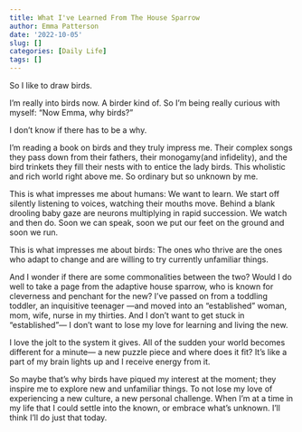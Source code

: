 ```yaml
---
title: What I've Learned From The House Sparrow
author: Emma Patterson
date: '2022-10-05'
slug: []
categories: [Daily Life]
tags: []
---
```


So I like to draw birds. 

I’m really into birds now. A birder kind of. 
So I’m being really curious with myself: “Now Emma, why birds?”

I don’t know if there has to be a why. 

I’m reading a book on birds and they truly impress me. Their complex songs they pass down from their fathers, their monogamy(and infidelity), and the bird trinkets they fill their nests with to entice the lady birds. 
This wholistic and rich world right above me. 
So ordinary but so unknown by me. 

This is what impresses me about humans: We want to learn. We start off silently listening to voices, watching their mouths move. Behind a blank drooling baby gaze are neurons multiplying in rapid succession. We watch and then do. Soon we can speak, soon we put our feet on the ground and soon we run. 

This is what impresses me about birds:
The ones who thrive are the ones who adapt to change and are willing to try currently unfamiliar things. 

And I wonder if there are some commonalities between the two? Would I do well to take a page from the adaptive house sparrow, who is known for cleverness and penchant for the new? I’ve passed on from a toddling toddler, an inquisitive teenager —and moved into an “established” woman, mom, wife, nurse in my thirties. And I don’t want to get stuck in “established”— I don’t want to lose my love for learning and living the new. 

I love the jolt to the system it gives. All of the sudden your world becomes different for a minute— a new puzzle piece and where does it fit? It’s like a part of my brain lights up and I receive energy from it. 


So maybe that’s why birds have piqued my interest at the moment; they inspire me to explore new and unfamiliar things. To not lose my love of experiencing a new culture, a new personal challenge. When I’m at a time in my life that I could settle into the known, or embrace what’s unknown. I’ll think I’ll do just that today.